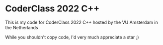# CoderClass 2022 C++

This is my code for CoderClass 2022 C++ hosted by the VU Amsterdam in the Netherlands

While you shouldn't copy code, I'd very much appreciate a star ;)
